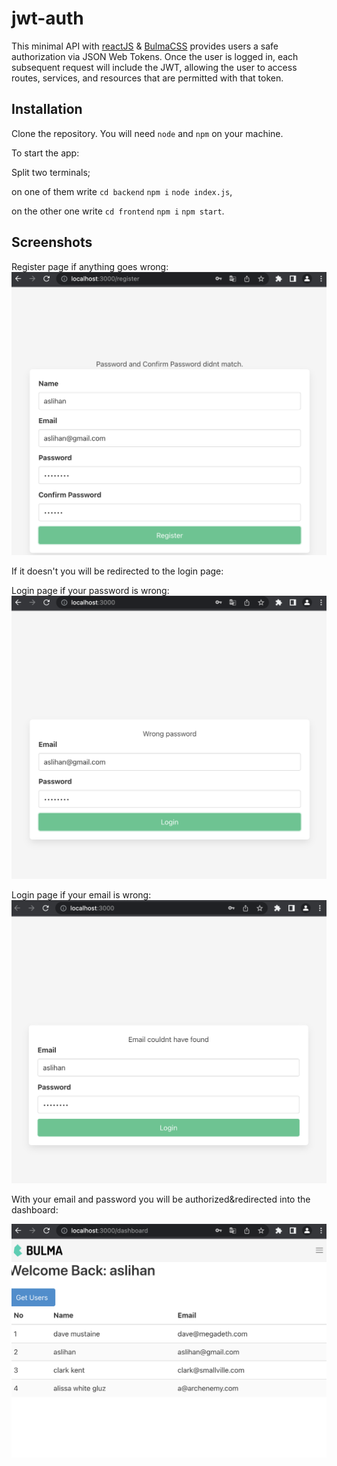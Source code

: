 # jwt-auth
This minimal API with [reactJS](https://reactjs.org/) & [BulmaCSS](https://bulma.io/) provides users a safe authorization via JSON Web Tokens. Once the user is logged in, each subsequent request will include the JWT, allowing the user to access routes, services, and resources that are permitted with that token.

## Installation
Clone the repository. You will need `node` and `npm` on your machine.

To start the app: 

Split two terminals;

 on one of them write `cd backend` `npm i` `node index.js`,

 on the other one write `cd frontend` `npm i` `npm start`.


## Screenshots

Register page if anything goes wrong:
![Register](/img/register.png)

If it doesn't you will be redirected to the login page:

Login page if your password is wrong:
![Login](/img/login.png)

Login page if your email is wrong:
![Login](/img/login2.png)

With your email and password you will be authorized&redirected into the dashboard:

![Dashboard](/img/dashboard.png)